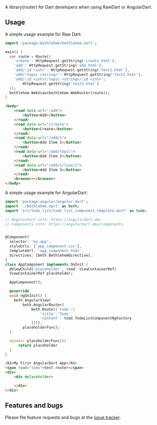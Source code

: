 A library(router) for Dart developers when using RawDart or AngularDart.
## Usage

A simple usage example for Raw Dart:

```dart
import 'package:bethlehem/bethlehem.dart';

main() {
  var route = Route({
    'create': HttpRequest.getString('create.html'),
    'add': HttpRequest.getString('add.html'),
    'add/:id <int>': HttpRequest.getString('test1.html'),
    'add/:topic <string>': HttpRequest.getString('test2.html'),
    'add/:id <int>/:topic <string>/:id <int>':
        HttpRequest.getString('test3.html')
  });
  bethlehem.WebView(bethlehem.WebRouter(route));
}
```

```html
<body>
    <road data-url="/add">
        <button>Add</button>
    </road>
    <road data-url="/create">
        <button>Create</button>
    </road>
    <road data-url="/add/1">
        <button>Add Item 1</button>
    </road>
    <road data-url="/add/topic">
        <button>Add Item 2</button>
    </road>
    <road data-url="/add/1/love/1">
        <button>Add Item 3</button>
    </road>
    <browser></browser>
</body>
```
A simple usage example for AngularDart:


```dart
import 'package:angular/angular.dart';
import './bethlehem.dart' as beth;
import 'src/todo_list/todo_list_component.template.dart' as todo;

// AngularDart info: https://angulardart.dev
// Components info: https://angulardart.dev/components


@Component(
  selector: 'my-app',
  styleUrls: ['app_component.css'],
  templateUrl: 'app_component.html',
  directives: [beth.BethlehemDirective],
)
class AppComponent implements OnInit {
  @ViewChild('placeholder', read: ViewContainerRef)
  ViewContainerRef placeholder;

  AppComponent();

  @override
  void ngOnInit() {
    beth.AngularView(
        beth.AngularRouter(
            beth.Route({'todo':{
                'title':'Todo',
                'content': todo.TodoListComponentNgFactory
            }})),
        placeholderFunc);
  }

  dynamic placeholderFunc(){
      return placeholder
  }
}
```

```html
<h1>My First AngularDart App</h1>
<span road="todo">test router</span>
<div>
    <div #placeholder>

    </div>
</div>
```

## Features and bugs

Please file feature requests and bugs at the [issue tracker][tracker].

[tracker]: https://github.com/arxarinze/bethlehem/issues
